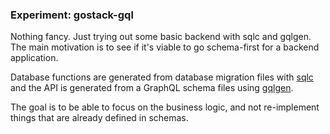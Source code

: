 ### Experiment: gostack-gql

Nothing fancy. Just trying out some basic backend with sqlc and gqlgen. The main motivation is to see if it's viable to go schema-first for a backend application.

Database functions are generated from database migration files with [sqlc](https://sqlc.dev) and the API is generated from a GraphQL schema files using [gqlgen](https://gqlgen.com).

The goal is to be able to focus on the business logic, and not re-implement things that are already defined in schemas.
